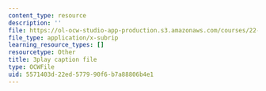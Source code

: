 ```yaml
---
content_type: resource
description: ''
file: https://ol-ocw-studio-app-production.s3.amazonaws.com/courses/22-01-introduction-to-nuclear-engineering-and-ionizing-radiation-fall-2016/5571403d22ed577990f6b7a88806b4e1_i3CzkU4Ft9U.vtt
file_type: application/x-subrip
learning_resource_types: []
resourcetype: Other
title: 3play caption file
type: OCWFile
uid: 5571403d-22ed-5779-90f6-b7a88806b4e1
---
```

